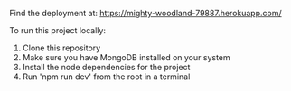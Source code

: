 Find the deployment at:
https://mighty-woodland-79887.herokuapp.com/

To run this project locally:
1. Clone this repository
2. Make sure you have MongoDB installed on your system
3. Install the node dependencies for the project
4. Run 'npm run dev' from the root in a terminal
